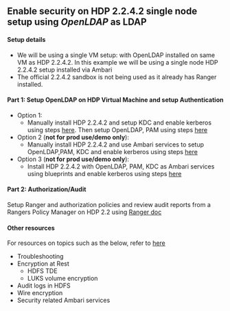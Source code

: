## Enable security on HDP 2.2.4.2 single node setup using *OpenLDAP* as LDAP

#### Setup details
  - We will be using a single VM setup: with OpenLDAP installed on same VM as HDP 2.2.4.2. In this example we will be using a single node HDP 2.2.4.2 setup installed via Ambari 
  - The official 2.2.4.2 sandbox is not being used as it already has Ranger installed.



####  Part 1: Setup OpenLDAP on HDP Virtual Machine and setup Authentication
- Option 1: 
  - Manually install HDP 2.2.4.2 and setup KDC and enable kerberos using steps [here](https://github.com/abajwa-hw/security-workshops/blob/master/Setup-kerberos-Ambari.md). Then setup OpenLDAP, PAM using steps [here](https://github.com/abajwa-hw/security-workshops/blob/master/Setup-OpenLDAP-PAM.md)
- Option 2 (**not for prod use/demo only**): 
  - Manually install HDP 2.2.4.2 and use Ambari services to setup OpenLDAP,PAM, KDC and enable kerberos using steps [here](https://github.com/abajwa-hw/security-workshops/blob/master/Setup-kerberos-Ambari-services.md)
- Option 3 (**not for prod use/demo only**): 
  - Install HDP 2.2.4.2 with OpenLDAP, PAM, KDC as Ambari services using blueprints and enable kerberos using steps [here](https://github.com/abajwa-hw/ambari-workshops/blob/master/blueprints-demo-security.md)

       
#### Part 2: Authorization/Audit
Setup Ranger and authorization policies and review audit reports from a Rangers Policy Manager on HDP 2.2 using [Ranger doc](http://docs.hortonworks.com/HDPDocuments/HDP2/HDP-2.2.4/Ranger_Install_Over_Ambari_v224/Ranger_Install_Over_Ambari_v224.pdf)
            
#### Other resources
For resources on topics such as the below, refer to [here](https://github.com/abajwa-hw/security-workshops/blob/master/Other-resources.md)
  - Troubleshooting
  - Encryption at Rest
    - HDFS TDE
    - LUKS volume encryption
  - Audit logs in HDFS
  - Wire encryption
  - Security related Ambari services  